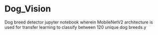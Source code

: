 # Dog_Vision
Dog breed detector jupyter notebook wherein MobileNetV2 architecture is used for transfer learning to classify between 120 unique dog breeds.y 
